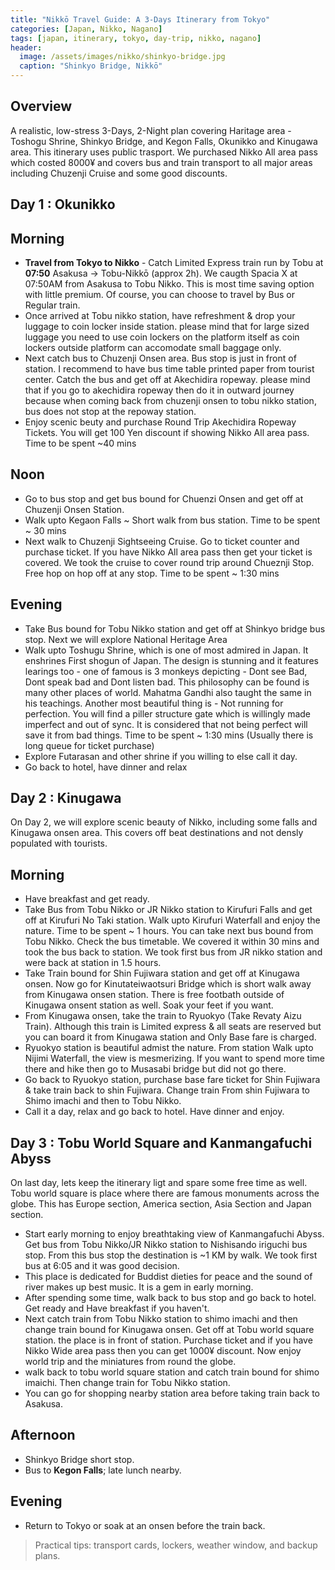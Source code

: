 ```yaml
---
title: "Nikkō Travel Guide: A 3-Days Itinerary from Tokyo"
categories: [Japan, Nikko, Nagano]
tags: [japan, itinerary, tokyo, day-trip, nikko, nagano]
header:
  image: /assets/images/nikko/shinkyo-bridge.jpg
  caption: "Shinkyo Bridge, Nikkō"
---
```


## Overview
A realistic, low-stress 3-Days, 2-Night plan covering Haritage area - Toshogu Shrine, Shinkyo Bridge, and Kegon Falls, Okunikko and Kinugawa area. This itinerary uses public trasport.  We purchased Nikko All area pass which costed 8000¥ and covers bus and train transport to all major areas including Chuzenji Cruise and some good discounts. 

## Day 1 : Okunikko 
  ## Morning 
- **Travel from Tokyo to Nikko** - Catch Limited Express train run by Tobu at **07:50** Asakusa → Tobu-Nikkō (approx 2h). We caugth Spacia X at 07:50AM from Asakusa to Tobu Nikko. This is most time saving option with little premium. Of course, you can choose to travel by Bus or Regular train. 
- Once arrived at Tobu nikko station, have refreshment & drop your luggage to coin locker inside station. please mind that for large sized luggage you need to use coin lockers on the platform itself as coin lockers outside platform can accomodate small baggage only. 
- Next catch bus to Chuzenji Onsen area. Bus stop is just in front of station. I recommend to have bus time table printed paper from tourist center. Catch the bus and get off at Akechidira ropeway. please mind that if you go to akechidira ropeway then do it in outward journey because when coming back from chuzenji onsen to tobu nikko station, bus does not stop at the repoway station. 
- Enjoy scenic beuty and purchase Round Trip Akechidira Ropeway Tickets. You will get 100 Yen discount if showing Nikko All area pass. Time to be spent ~40 mins
 ## Noon 
- Go to bus stop and get bus bound for Chuenzi Onsen and get off at Chuzenji Onsen Station.
- Walk upto Kegaon Falls ~ Short walk from bus station. Time to be spent ~ 30 mins 
- Next walk to Chuzenji Sightseeing Cruise. Go to ticket counter and purchase ticket. If you have Nikko All area pass then get your ticket is covered. We took the cruise to cover round trip around Chueznji Stop. Free hop on hop off at any stop. Time to be spent ~ 1:30 mins 
 ## Evening 
- Take Bus bound for Tobu Nikko station and get off at Shinkyo bridge bus stop. Next we will explore National Heritage Area 
- Walk upto Toshugu Shrine, which is one of most admired in Japan. It enshrines First shogun of Japan. The design is stunning and it features learings too - one of famous is 3 monkeys depicting - Dont see Bad, Dont speak bad and Dont listen bad. This philosophy can be found is many other places of world. Mahatma Gandhi also taught the same in his teachings. Another most beautiful thing is - Not running for perfection. You will find a piller structure gate which is willingly made imperfect and out of sync. It is considered that not being perfect will save it from bad things. Time to be spent ~ 1:30 mins (Usually there is long queue for ticket purchase)
- Explore Futarasan and other shrine if you willing to else call it day. 
- Go back to hotel, have dinner and relax



## Day 2 : Kinugawa 
On Day 2, we will explore scenic beauty of Nikko, including some falls and Kinugawa onsen area. This covers off beat destinations and not densly populated with tourists. 
  ## Morning 
- Have breakfast and get ready. 
- Take Bus from Tobu Nikko or JR Nikko station to Kirufuri Falls and get off at Kirufuri No Taki station. Walk upto Kirufuri Waterfall and enjoy the nature. Time to be spent ~ 1 hours. You can take next bus bound from Tobu Nikko. Check the bus timetable. We covered it within 30 mins and took the bus back to station. We took first bus from JR nikko station and were back at station in 1.5 hours. 
- Take Train bound for Shin Fujiwara station and get off at Kinugawa onsen. Now go for Kinutateiwaotsuri Bridge which is short walk away from Kinugawa onsen station. There is free footbath outside of Kinugawa onsent station as well. Soak your feet if you want. 
- From Kinugawa onsen, take the train to Ryuokyo (Take Revaty Aizu Train). Although this train is Limited express & all seats are reserved but you can board it from Kinugawa station and Only Base fare is charged. 
- Ryuokyo station is beautiful admist the nature. From station Walk upto Nijimi Waterfall, the view is mesmerizing. If you want to spend more time there and hike then go to Musasabi bridge but did not go there. 
- Go back to Ryuokyo station, purchase base fare ticket for Shin Fujiwara & take train back to shin Fujiwara. Change train From shin Fujiwara to Shimo imachi and then to Tobu Nikko.
- Call it a day, relax and go back to hotel. Have dinner and enjoy.  

## Day 3 : Tobu World Square and Kanmangafuchi Abyss 
On last day, lets keep the itinerary ligt and spare some free time as well. Tobu world square is place where there are famous monuments across the globe. This has Europe section, America section, Asia Section and Japan section. 
- Start early morning to enjoy breathtaking view of Kanmangafuchi Abyss. Get bus from Tobu Nikko/JR Nikko station to Nishisando iriguchi bus stop. From this bus stop the destination is ~1 KM by walk. We took first bus at 6:05 and it was good decision. 
- This place is dedicated for Buddist dieties for peace and the sound of river makes up best music. It is a gem in early morning.  
- After spending some time, walk back to bus stop and go back to hotel. Get ready and Have breakfast if you haven't. 
- Next catch train from Tobu Nikko station to shimo imachi and then change train bound for Kinugawa onsen. Get off at Tobu world square station. the place is in front of station. Purchase ticket and if you have Nikko Wide area pass then you can get 1000¥ discount. Now enjoy world trip and the miniatures from round the globe. 
- walk back to tobu world square station and catch train bound for shimo imaichi. Then change train for Tobu Nikko station. 
- You can go for shopping nearby station area before taking train back to Asakusa. 




## Afternoon
- Shinkyo Bridge short stop.
- Bus to **Kegon Falls**; late lunch nearby.

## Evening
- Return to Tokyo or soak at an onsen before the train back.

> Practical tips: transport cards, lockers, weather window, and backup plans.
